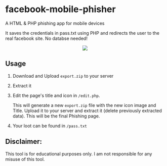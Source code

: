 # facebook-mobile-phisher

A HTML &amp; PHP phishing app for mobile devices

It saves the credentials in pass.txt using PHP and redirects the user to the real facebook site. No databse needed!

<div align="center">
<img src ="https://github.com/vian21/facebook-mobile-phisher/blob/dc95d2b51ee97ac374f79de31e252eadb074be2a/screenshots/1.png">
</div>

## Usage

1. Download and Upload `export.zip` to your server
1. Extract it
1. Edit the page's title and icon in `/edit.php`.

   This will generate a new `export.zip` file with the new icon image and Title. Upload it to your server and extract it (delete previously extracted data). This will be the final Phishing page.

1. Your loot can be found in `/pass.txt`

## Disclaimer:

This tool is for educational purposes only. I am not responsible for any misuse of this tool.
